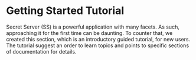 [title]: # (Getting Started Tutorial)
[tags]: # (Getting Started Tutorial)
[priority]: # (200)

# Getting Started Tutorial

Secret Server (SS) is a powerful application with many facets. As such, approaching it for the first time can be daunting. To counter that, we created this section, which is an introductory guided tutorial, for new users. The tutorial suggest an order to learn topics and points to specific sections of documentation for details.
